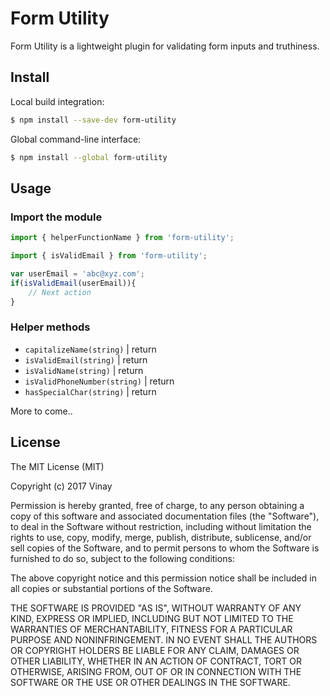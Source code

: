 # Form Utility

Form Utility is a lightweight plugin for validating form inputs and truthiness.

## Install

Local build integration:
```sh
$ npm install --save-dev form-utility
```

Global command-line interface:
```sh
$ npm install --global form-utility
```

## Usage
### Import the module
```js
import { helperFunctionName } from 'form-utility';
```

```js
import { isValidEmail } from 'form-utility';

var userEmail = 'abc@xyz.com';
if(isValidEmail(userEmail)){
    // Next action
}
```

### Helper methods

- `capitalizeName(string)` | return <string>
- `isValidEmail(string)` | return <boolean>
- `isValidName(string)` | return <boolean>
- `isValidPhoneNumber(string)` | return <boolean>
- `hasSpecialChar(string)` | return <boolean>

More to come..

## License
The MIT License (MIT)

Copyright (c) 2017 Vinay

Permission is hereby granted, free of charge, to any person obtaining a copy of
this software and associated documentation files (the "Software"), to deal in
the Software without restriction, including without limitation the rights to
use, copy, modify, merge, publish, distribute, sublicense, and/or sell copies of
the Software, and to permit persons to whom the Software is furnished to do so,
subject to the following conditions:

The above copyright notice and this permission notice shall be included in all
copies or substantial portions of the Software.

THE SOFTWARE IS PROVIDED "AS IS", WITHOUT WARRANTY OF ANY KIND, EXPRESS OR
IMPLIED, INCLUDING BUT NOT LIMITED TO THE WARRANTIES OF MERCHANTABILITY, FITNESS
FOR A PARTICULAR PURPOSE AND NONINFRINGEMENT. IN NO EVENT SHALL THE AUTHORS OR
COPYRIGHT HOLDERS BE LIABLE FOR ANY CLAIM, DAMAGES OR OTHER LIABILITY, WHETHER
IN AN ACTION OF CONTRACT, TORT OR OTHERWISE, ARISING FROM, OUT OF OR IN
CONNECTION WITH THE SOFTWARE OR THE USE OR OTHER DEALINGS IN THE SOFTWARE.
